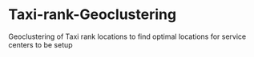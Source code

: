 # Taxi-rank-Geoclustering
Geoclustering of Taxi rank locations to find optimal locations for service centers to be setup
